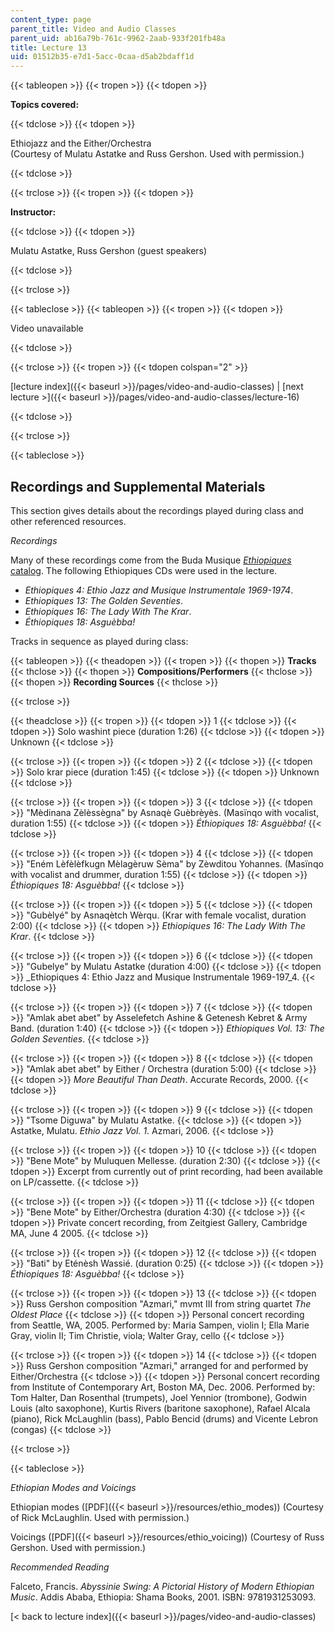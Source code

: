 ```yaml
---
content_type: page
parent_title: Video and Audio Classes
parent_uid: ab16a79b-761c-9962-2aab-933f201fb48a
title: Lecture 13
uid: 01512b35-e7d1-5acc-0caa-d5ab2bdaff1d
---
```


{{< tableopen >}}
{{< tropen >}}
{{< tdopen >}}


**Topics covered:**


{{< tdclose >}}
{{< tdopen >}}


Ethiojazz and the Either/Orchestra  
(Courtesy of Mulatu Astatke and Russ Gershon. Used with permission.)


{{< tdclose >}}

{{< trclose >}}
{{< tropen >}}
{{< tdopen >}}


**Instructor:**


{{< tdclose >}}
{{< tdopen >}}


Mulatu Astatke, Russ Gershon (guest speakers)


{{< tdclose >}}

{{< trclose >}}

{{< tableclose >}}
{{< tableopen >}}
{{< tropen >}}
{{< tdopen >}}


Video unavailable


{{< tdclose >}}

{{< trclose >}}
{{< tropen >}}
{{< tdopen colspan="2" >}}


[lecture index]({{< baseurl >}}/pages/video-and-audio-classes) | [next lecture >]({{< baseurl >}}/pages/video-and-audio-classes/lecture-16)


{{< tdclose >}}

{{< trclose >}}

{{< tableclose >}}

Recordings and Supplemental Materials
-------------------------------------

This section gives details about the recordings played during class and other referenced resources.

_Recordings_

Many of these recordings come from the Buda Musique [_Ethiopiques_ catalog](https://www.budamusique.com/en/catalogue/index/collection/8/ethiopiques). The following Ethiopiques CDs were used in the lecture.

*   _Ethiopiques 4: Ethio Jazz and Musique Instrumentale 1969-1974_.
*   _Ethiopiques 13: The Golden Seventies_.
*   _Ethiopiques 16: The Lady With The Krar_.
*   _Éthiopiques 18: Asguèbba!_

Tracks in sequence as played during class:

{{< tableopen >}}
{{< theadopen >}}
{{< tropen >}}
{{< thopen >}}
**Tracks**
{{< thclose >}}
{{< thopen >}}
**Compositions/Performers**
{{< thclose >}}
{{< thopen >}}
**Recording Sources**
{{< thclose >}}

{{< trclose >}}

{{< theadclose >}}
{{< tropen >}}
{{< tdopen >}}
1
{{< tdclose >}}
{{< tdopen >}}
Solo washint piece (duration 1:26)
{{< tdclose >}}
{{< tdopen >}}
Unknown
{{< tdclose >}}

{{< trclose >}}
{{< tropen >}}
{{< tdopen >}}
2
{{< tdclose >}}
{{< tdopen >}}
Solo krar piece (duration 1:45)
{{< tdclose >}}
{{< tdopen >}}
Unknown
{{< tdclose >}}

{{< trclose >}}
{{< tropen >}}
{{< tdopen >}}
3
{{< tdclose >}}
{{< tdopen >}}
"Mèdinana Zèlèssègna" by Asnaqè Guèbrèyès. (Masïnqo with vocalist, duration 1:55)
{{< tdclose >}}
{{< tdopen >}}
_Éthiopiques 18: Asguèbba!_
{{< tdclose >}}

{{< trclose >}}
{{< tropen >}}
{{< tdopen >}}
4
{{< tdclose >}}
{{< tdopen >}}
"Eném Lèfèlèfkugn Mèlagèruw Sèma" by Zèwditou Yohannes. (Masïnqo with vocalist and drummer, duration 1:55)
{{< tdclose >}}
{{< tdopen >}}
_Éthiopiques 18: Asguèbba!_
{{< tdclose >}}

{{< trclose >}}
{{< tropen >}}
{{< tdopen >}}
5
{{< tdclose >}}
{{< tdopen >}}
"Gubèlyé" by Asnaqètch Wèrqu. (Krar with female vocalist, duration 2:00)
{{< tdclose >}}
{{< tdopen >}}
_Ethiopiques 16: The Lady With The Krar_.
{{< tdclose >}}

{{< trclose >}}
{{< tropen >}}
{{< tdopen >}}
6
{{< tdclose >}}
{{< tdopen >}}
"Gubelye" by Mulatu Astatke (duration 4:00)
{{< tdclose >}}
{{< tdopen >}}
_Ethiopiques 4: Ethio Jazz and Musique Instrumentale 1969-197_4.
{{< tdclose >}}

{{< trclose >}}
{{< tropen >}}
{{< tdopen >}}
7
{{< tdclose >}}
{{< tdopen >}}
"Amlak abet abet" by Asselefetch Ashine & Getenesh Kebret & Army Band. (duration 1:40)
{{< tdclose >}}
{{< tdopen >}}
_Ethiopiques Vol. 13: The Golden Seventies_.
{{< tdclose >}}

{{< trclose >}}
{{< tropen >}}
{{< tdopen >}}
8
{{< tdclose >}}
{{< tdopen >}}
"Amlak abet abet" by Either / Orchestra (duration 5:00)
{{< tdclose >}}
{{< tdopen >}}
_More Beautiful Than Death_. Accurate Records, 2000.
{{< tdclose >}}

{{< trclose >}}
{{< tropen >}}
{{< tdopen >}}
9
{{< tdclose >}}
{{< tdopen >}}
"Tsome Diguwa" by Mulatu Astatke.
{{< tdclose >}}
{{< tdopen >}}
Astatke, Mulatu. _Ethio Jazz Vol. 1_. Azmari, 2006.
{{< tdclose >}}

{{< trclose >}}
{{< tropen >}}
{{< tdopen >}}
10
{{< tdclose >}}
{{< tdopen >}}
"Bene Mote" by Muluquen Mellesse. (duration 2:30)
{{< tdclose >}}
{{< tdopen >}}
Excerpt from currently out of print recording, had been available on LP/cassette.
{{< tdclose >}}

{{< trclose >}}
{{< tropen >}}
{{< tdopen >}}
11
{{< tdclose >}}
{{< tdopen >}}
"Bene Mote" by Either/Orchestra (duration 4:30)
{{< tdclose >}}
{{< tdopen >}}
Private concert recording, from Zeitgiest Gallery, Cambridge MA, June 4 2005.
{{< tdclose >}}

{{< trclose >}}
{{< tropen >}}
{{< tdopen >}}
12
{{< tdclose >}}
{{< tdopen >}}
"Bati" by Eténèsh Wassié. (duration 0:25)
{{< tdclose >}}
{{< tdopen >}}
_Éthiopiques 18: Asguèbba!_
{{< tdclose >}}

{{< trclose >}}
{{< tropen >}}
{{< tdopen >}}
13
{{< tdclose >}}
{{< tdopen >}}
Russ Gershon composition "Azmari," mvmt III from string quartet _The Oldest Place_
{{< tdclose >}}
{{< tdopen >}}
Personal concert recording from Seattle, WA, 2005. Performed by: Maria Sampen, violin I; Ella Marie Gray, violin II; Tim Christie, viola; Walter Gray, cello
{{< tdclose >}}

{{< trclose >}}
{{< tropen >}}
{{< tdopen >}}
14
{{< tdclose >}}
{{< tdopen >}}
Russ Gershon composition "Azmari," arranged for and performed by Either/Orchestra
{{< tdclose >}}
{{< tdopen >}}
Personal concert recording from Institute of Contemporary Art, Boston MA, Dec. 2006. Performed by: Tom Halter, Dan Rosenthal (trumpets), Joel Yennior (trombone), Godwin Louis (alto saxophone), Kurtis Rivers (baritone saxophone), Rafael Alcala (piano), Rick McLaughlin (bass), Pablo Bencid (drums) and Vicente Lebron (congas)
{{< tdclose >}}

{{< trclose >}}

{{< tableclose >}}

_Ethiopian Modes and Voicings_

Ethiopian modes ([PDF]({{< baseurl >}}/resources/ethio_modes)) (Courtesy of Rick McLaughlin. Used with permission.)

Voicings ([PDF]({{< baseurl >}}/resources/ethio_voicing)) (Courtesy of Russ Gershon. Used with permission.)

_Recommended Reading_

Falceto, Francis. _Abyssinie Swing: A Pictorial History of Modern Ethiopian Music_. Addis Ababa, Ethiopia: Shama Books, 2001. ISBN: 9781931253093.

[\< back to lecture index]({{< baseurl >}}/pages/video-and-audio-classes)